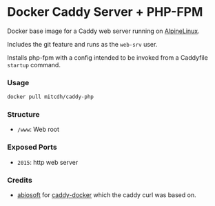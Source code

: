 # Docker Caddy Server + PHP-FPM

Docker base image for a Caddy web server running on [AlpineLinux](http://alpinelinux.org).

Includes the git feature and runs as the `web-srv` user. 

Installs php-fpm with a config intended to be invoked from a Caddyfile `startup` command.

### Usage
````bash
docker pull mitcdh/caddy-php
````

### Structure
* `/www`: Web root

### Exposed Ports
* `2015`: http web server

### Credits
* [abiosoft](https://github.com/abiosoft) for [caddy-docker](https://github.com/abiosoft/caddy-docker) which the caddy curl was based on.
